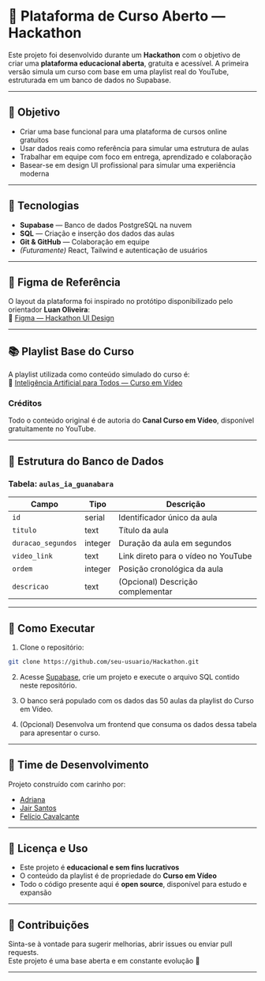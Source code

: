# 🧠 Plataforma de Curso Aberto — Hackathon

Este projeto foi desenvolvido durante um **Hackathon** com o objetivo de criar uma **plataforma educacional aberta**, gratuita e acessível. A primeira versão simula um curso com base em uma playlist real do YouTube, estruturada em um banco de dados no Supabase.

---

## 🎯 Objetivo

- Criar uma base funcional para uma plataforma de cursos online gratuitos
- Usar dados reais como referência para simular uma estrutura de aulas
- Trabalhar em equipe com foco em entrega, aprendizado e colaboração
- Basear-se em design UI profissional para simular uma experiência moderna

---

## 🧪 Tecnologias

- **Supabase** — Banco de dados PostgreSQL na nuvem
- **SQL** — Criação e inserção dos dados das aulas
- **Git & GitHub** — Colaboração em equipe
- *(Futuramente)* React, Tailwind e autenticação de usuários

---

## 🎨 Figma de Referência

O layout da plataforma foi inspirado no protótipo disponibilizado pelo orientador **Luan Oliveira**:  
🔗 [Figma — Hackathon UI Design](https://www.figma.com/design/WdAAWpxHrrcUrDbqv7nWs6/hackathon?node-id=0-1&t=zice7SLFP1u8DK8U-1)

---

## 📚 Playlist Base do Curso

A playlist utilizada como conteúdo simulado do curso é:  
🎥 [Inteligência Artificial para Todos — Curso em Vídeo](https://youtube.com/playlist?list=PLHz_AreHm4dm24MhlWJYiR_Rm7TFtvs6S&si=LhH1n1iFYmTr8dLq)

### Créditos

Todo o conteúdo original é de autoria do **Canal Curso em Vídeo**, disponível gratuitamente no YouTube.

---

## 🧱 Estrutura do Banco de Dados

### Tabela: `aulas_ia_guanabara`

| Campo              | Tipo    | Descrição                             |
|--------------------|---------|---------------------------------------|
| `id`               | serial  | Identificador único da aula           |
| `titulo`           | text    | Título da aula                        |
| `duracao_segundos` | integer | Duração da aula em segundos           |
| `video_link`       | text    | Link direto para o vídeo no YouTube   |
| `ordem`            | integer | Posição cronológica da aula           |
| `descricao`        | text    | (Opcional) Descrição complementar     |

---

## 🧪 Como Executar

1. Clone o repositório:

```bash
git clone https://github.com/seu-usuario/Hackathon.git
```

2. Acesse [Supabase](https://supabase.com), crie um projeto e execute o arquivo SQL contido neste repositório.

3. O banco será populado com os dados das 50 aulas da playlist do Curso em Vídeo.

4. (Opcional) Desenvolva um frontend que consuma os dados dessa tabela para apresentar o curso.

---

## 👥 Time de Desenvolvimento

Projeto construído com carinho por:

- [Adriana](https://github.com/drihcs)
- [Jair Santos](https://github.com/jairsantos123)
- [Felício Cavalcante](https://github.com/feliciocavalcante)

---

## 📝 Licença e Uso

- Este projeto é **educacional e sem fins lucrativos**
- O conteúdo da playlist é de propriedade do **Curso em Vídeo**
- Todo o código presente aqui é **open source**, disponível para estudo e expansão

---

## 🤝 Contribuições

Sinta-se à vontade para sugerir melhorias, abrir issues ou enviar pull requests.  
Este projeto é uma base aberta e em constante evolução 🚀

---
